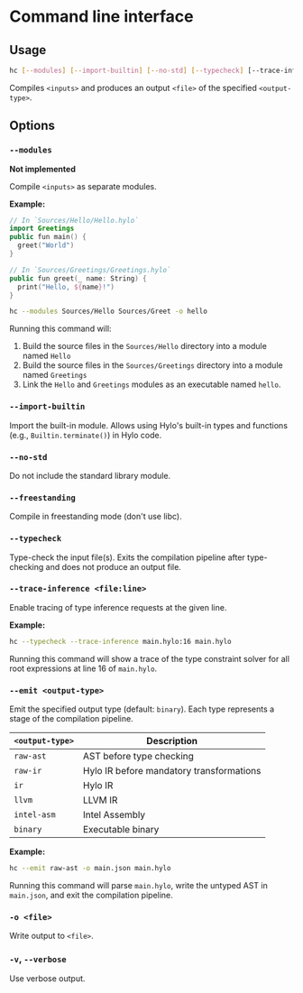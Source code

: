 # Command line interface

## Usage

```bash
hc [--modules] [--import-builtin] [--no-std] [--typecheck] [--trace-inference <file:line>] [--emit <output-type>] [-o <file>] [--verbose] [<inputs> ...]
```

Compiles `<inputs>` and produces an output `<file>` of the specified `<output-type>`.

## Options

### `--modules`

**Not implemented**

Compile `<inputs>` as separate modules.

**Example:**
```swift
// In `Sources/Hello/Hello.hylo`
import Greetings
public fun main() {
  greet("World")
}
```
```swift
// In `Sources/Greetings/Greetings.hylo`
public fun greet(_ name: String) {
  print("Hello, ${name}!")
}
```

```bash
hc --modules Sources/Hello Sources/Greet -o hello
```

Running this command will:
1. Build the source files in the `Sources/Hello` directory into a module named `Hello`
2. Build the source files in the `Sources/Greetings` directory into a module named `Greetings`
3. Link the `Hello` and `Greetings` modules as an executable named `hello`.

### `--import-builtin`

Import the built-in module.  Allows using Hylo's built-in types and functions (e.g., `Builtin.terminate()`) in Hylo code.

### `--no-std`

Do not include the standard library module.

### `--freestanding`

Compile in freestanding mode (don't use libc).

### `--typecheck`

Type-check the input file(s).  Exits the compilation pipeline after type-checking and does not produce an output file.

### `--trace-inference <file:line>`

Enable tracing of type inference requests at the given line.

**Example:**

```bash
hc --typecheck --trace-inference main.hylo:16 main.hylo
```

Running this command will show a trace of the type constraint solver for all root expressions at line 16 of `main.hylo`.

### `--emit <output-type>`

Emit the specified output type (default: `binary`).  Each type represents a stage of the compilation pipeline.

| `<output-type>` | Description |
|--|--|
| `raw-ast`   | AST before type checking |
| `raw-ir`    | Hylo IR before mandatory transformations |
| `ir`        | Hylo IR |
| `llvm`      | LLVM IR |
| `intel-asm` | Intel Assembly |
| `binary`    | Executable binary |

**Example:**
```bash
hc --emit raw-ast -o main.json main.hylo
```
Running this command will parse `main.hylo`, write the untyped AST in `main.json`, and exit the compilation pipeline.

### `-o <file>`

Write output to `<file>`.

### `-v`, `--verbose`

Use verbose output.
